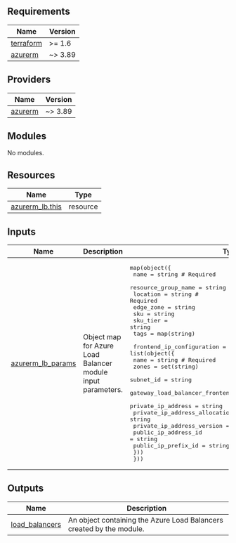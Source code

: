 <!-- BEGIN_TF_DOCS -->
<!-- markdown-table-prettify-ignore-start -->
## Requirements

| Name | Version |
|------|---------|
| <a name="requirement_terraform"></a> [terraform](#requirement\_terraform) | >= 1.6 |
| <a name="requirement_azurerm"></a> [azurerm](#requirement\_azurerm) | ~> 3.89 |

## Providers

| Name | Version |
|------|---------|
| <a name="provider_azurerm"></a> [azurerm](#provider\_azurerm) | ~> 3.89 |

## Modules

No modules.

## Resources

| Name | Type |
|------|------|
| [azurerm_lb.this](https://registry.terraform.io/providers/hashicorp/azurerm/latest/docs/resources/lb) | resource |

## Inputs

| Name | Description | Type | Default | Required |
|------|-------------|------|---------|:--------:|
| <a name="input_azurerm_lb_params"></a> [azurerm\_lb\_params](#input\_azurerm\_lb\_params) | Object map for Azure Load Balancer module input parameters. | <pre>map(object({<br>    name                = string # Required<br>    resource_group_name = string # Required<br>    location            = string # Required<br>    edge_zone           = string<br>    sku                 = string<br>    sku_tier            = string<br>    tags                = map(string)<br><br>    frontend_ip_configuration = list(object({<br>      name                                               = string # Required<br>      zones                                              = set(string)<br>      subnet_id                                          = string<br>      gateway_load_balancer_frontend_ip_configuration_id = string<br>      private_ip_address                                 = string<br>      private_ip_address_allocation                      = string<br>      private_ip_address_version                         = string<br>      public_ip_address_id                               = string<br>      public_ip_prefix_id                                = string<br>    }))<br>  }))</pre> | n/a | yes |

## Outputs

| Name | Description |
|------|-------------|
| <a name="output_load_balancers"></a> [load\_balancers](#output\_load\_balancers) | An object containing the Azure Load Balancers created by the module. |
<!-- markdown-table-prettify-ignore-end -->

<!-- END_TF_DOCS -->